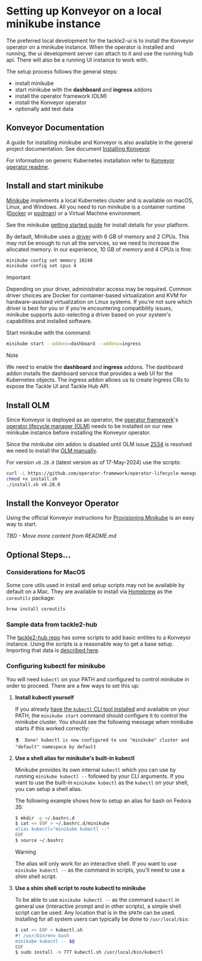 # Setting up Konveyor on a local minikube instance

The preferred local development for the tackle2-ui is to install the Konveyor
operator on a minikube instance. When the operator is installed and running,
the ui development server can attach to it and use the running hub api. There
will also be a running UI instance to work with.

The setup process follows the general steps:

- install minikube
- start minikube with the **dashboard** and **ingress** addons
- install the operator framework (OLM)
- install the Konveyor operator
- optionally add test data

## Konveyor Documentation

A guide for installing minikube and Konveyor is also available in the general project
documentation. See document [Installing Konveyor](https://konveyor.github.io/konveyor/installation).

For information on generic Kubernetes installation refer to
[Konveyor operator readme](https://github.com/konveyor/tackle2-operator#readme).

## Install and start minikube

[Minikube](https://github.com/kubernetes/minikube) implements a local Kubernetes cluster
and is available on macOS, Linux, and Windows. All you need to run minikube is a container
runtime ([Docker](https://docs.docker.com/engine/install/) or [podman](https://podman.io/docs/installation))
or a Virtual Machine environment.

See the minikube [getting started guide](https://minikube.sigs.k8s.io/docs/start/) for install
details for your platform.

By default, Minikube uses a [driver](https://minikube.sigs.k8s.io/docs/drivers/) with 6 GB
of memory and 2 CPUs. This may not be enough to run all the services, so we need to increase
the allocated memory. In our experience, 10 GB of memory and 4 CPUs is fine:

```sh
minikube config set memory 10240
minikube config set cpus 4
```

> [!IMPORTANT]
> Depending on your driver, administrator access may be required. Common driver choices are
> Docker for container-based virtualization and KVM for hardware-assisted virtualization on Linux
> systems. If you're not sure which driver is best for you or if you're encountering compatibility
> issues, minikube supports auto-selecting a driver based on your system's capabilities and
> installed software.

Start minikube with the command:

```sh
minikube start --addons=dashboard --addons=ingress
```

> [!NOTE]
> We need to enable the **dashboard** and **ingress** addons. The dashboard addon installs
> the dashboard service that provides a web UI for the Kubernetes objects. The ingress addon
> allows us to create Ingress CRs to expose the Tackle UI and Tackle Hub API.

## Install OLM

Since Konveyor is deployed as an operator, the [operator framework](https://operatorframework.io/)'s
[operator lifecycle manager (OLM)](https://olm.operatorframework.io/) needs to be installed
on our new minikube instance before installing the Konveyor operator.

Since the minikube olm addon is disabled until OLM issue
[2534](https://github.com/operator-framework/operator-lifecycle-manager/issues/2534)
is resolved we need to install the [OLM manually](https://github.com/operator-framework/operator-lifecycle-manager/releases).

For version `v0.28.0` (latest version as of 17-May-2024) use the scripts:

```sh
curl -L https://github.com/operator-framework/operator-lifecycle-manager/releases/download/v0.28.0/install.sh -o install.sh
chmod +x install.sh
./install.sh v0.28.0
```

## Install the Konveyor Operator

Using the official Konveyor instructions for [Provisioning Minikube](https://konveyor.github.io/konveyor/installation/#provisioning-minikube) is an easy way to start.

_TBD - Move more content from README.md_

## Optional Steps...

### Considerations for MacOS

Some core utils used in install and setup scripts may not be available by default on
a Mac. They are available to install via [Homebrew](https://brew.sh/) as the `coreutils`
package:

```sh
brew install coreutils
```

### Sample data from tackle2-hub

The [tackle2-hub repo](https://github.com/konveyor/tackle2-hub) has some scripts to add
basic entities to a Konveyor instance. Using the scripts is a reasonable way to get a
base setup. Importing that data is [described here](/hack/README.md#adding-a-base-set-of-data-to-an-empty-instance).

### Configuring kubectl for minikube

You will need `kubectl` on your PATH and configured to control minikube in order to proceed.
There are a few ways to set this up:

1. **Install kubectl yourself**

   If you already [have the `kubectl` CLI tool installed](https://kubernetes.io/docs/tasks/tools/#kubectl)
   and available on your PATH, the `minikube start` command should configure it to control the minikube
   cluster. You should see the following message when minikube starts if this worked correctly:

   ```
   🏄  Done! kubectl is now configured to use "minikube" cluster and "default" namespace by default
   ```

2. **Use a shell alias for minikube's built-in kubectl**

   Minikube provides its own internal `kubectl` which you can use by running `minikube kubectl --`
   followed by your CLI arguments. If you want to use the built-in `minikube kubectl` as the `kubectl`
   on your shell, you can setup a shell alias.

   The following example shows how to setup an alias for bash on Fedora 35:

   ```sh
   $ mkdir -p ~/.bashrc.d
   $ cat << EOF > ~/.bashrc.d/minikube
   alias kubectl="minikube kubectl --"
   EOF
   $ source ~/.bashrc
   ```

   > [!WARNING]
   > The alias will only work for an interactive shell. If you want to use `minikube kubectl --`
   > as the command in scripts, you'll need to use a shim shell script.

3. **Use a shim shell script to route kubectl to minikube**

   To be able to use `minikube kubectl --` as the command `kubectl` in general use (interactive
   prompt and in other scripts), a simple shell script can be used. Any location that is in
   the `$PATH` can be used. Installing for all system users can typically be done to `/usr/local/bin`:

   ```sh
   $ cat << EOF > kubectl.sh
   #! /usr/bin/env bash
   minikube kubectl -- $@
   EOF
   $ sudo install -m 777 kubectl.sh /usr/local/bin/kubectl
   ```
